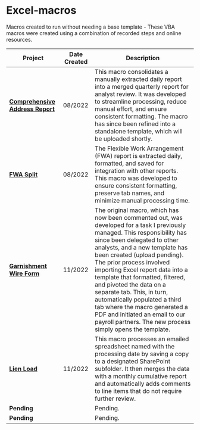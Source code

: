 # Excel-macros
Macros created to run without needing a base template - These VBA macros were created using a combination of recorded steps and online resources.

| Project                 |  Date Created | Description                                                                                                                                                    |
|------------------------|-------------|----------------------------------------------------------------------------------------------------------------------------------------------------------------|
| **[Comprehensive Address Report](https://github.com/ADeabenderfer/Excel-macros/blob/main/ComprehensiveAddressReport.vba)**    | 08/2022 |This macro consolidates a manually extracted daily report into a merged quarterly report for analyst review. It was developed to streamline processing, reduce manual effort, and ensure consistent formatting. The macro has since been refined into a standalone template, which will be uploaded shortly. |
| **[FWA Split](https://github.com/ADeabenderfer/Excel-macros/blob/main/FWA%20Split.vba)**            | 08/2022 | The Flexible Work Arrangement (FWA) report is extracted daily, formatted, and saved for integration with other reports. This macro was developed to ensure consistent formatting, preserve tab names, and minimize manual processing time. |
| **[Garnishment Wire Form](https://github.com/ADeabenderfer/Excel-macros/blob/main/GarnWireForm.vba)** | 11/2022 | The original macro, which has now been commented out, was developed for a task I previously managed. This responsibility has since been delegated to other analysts, and a new template has been created (upload pending). The prior process involved importing Excel report data into a template that formatted, filtered, and pivoted the data on a separate tab. This, in turn, automatically populated a third tab where the macro generated a PDF and initiated an email to our payroll partners. The new process simply opens the template. |
| **[Lien Load](https://github.com/ADeabenderfer/Excel-macros/blob/main/LienLoad.vba)** | 11/2022 | This macro processes an emailed spreadsheet named with the processing date by saving a copy to a designated SharePoint subfolder. It then merges the data with a monthly cumulative report and automatically adds comments to line items that do not require further review.|
| **Pending** || Pending. |
| **Pending** || Pending. |


